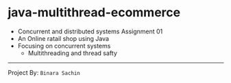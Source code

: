 # java-multithread-ecommerce

- Concurrent and distributed systems Assignment 01
- An Online ratail shop using Java
- Focusing on concurrent systems
  - Multithreading and thread safty

---
Project By: `Binara Sachin`
